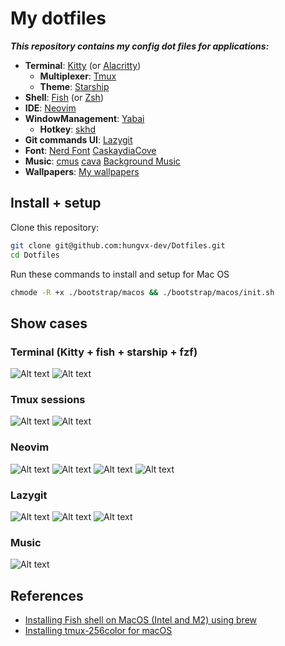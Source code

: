 # My dotfiles

**_This repository contains my config dot files for applications:_**

- **Terminal**: [Kitty](./kitty) (or [Alacritty](./alacritty))
  - **Multiplexer**: [Tmux](./tmux)
  - **Theme**: [Starship](./starship)
- **Shell**: [Fish](./fish) (or [Zsh](./zsh))
- **IDE**: [Neovim](./neovim)
- **WindowManagement**: [Yabai](./yabai)
  - **Hotkey**: [skhd](./skhd)
- **Git commands UI**: [Lazygit](./lazygit)
- **Font**: [Nerd Font](https://github.com/ryanoasis/nerd-fonts) [CaskaydiaCove](https://github.com/ryanoasis/nerd-fonts/tree/master/patched-fonts/CascadiaCode)
- **Music**: [cmus](https://github.com/cmus/cmus) [cava](./cava) [Background Music](https://github.com/kyleneideck/BackgroundMusic)
- **Wallpapers**: [My wallpapers](./wallpapers)

## Install + setup

Clone this repository:

```bash
git clone git@github.com:hungvx-dev/Dotfiles.git
cd Dotfiles
```

Run these commands to install and setup for Mac OS

```bash
chmode -R +x ./bootstrap/macos && ./bootstrap/macos/init.sh
```

## Show cases

### Terminal (Kitty + fish + starship + fzf)

![Alt text](./images/terminal.png "Title")
![Alt text](./images/terminal-1.png "Title")

### Tmux sessions

![Alt text](./images/tmux.png "Title")
![Alt text](./images/tmux-2.png "Title")

### Neovim

![Alt text](./images/neovim.png "Title")
![Alt text](./images/nvim-info.png "Title")
![Alt text](./images/nvim-diagnotics.png "Title")
![Alt text](./images/nvim-autocomplete.png "Title")

### Lazygit

![Alt text](./images/lazygit.png "Title")
![Alt text](./images/lazygit-1.png "Title")
![Alt text](./images/git-log.png "Title")

### Music

![Alt text](./images/cmus.png "Title")

## References

- [Installing Fish shell on MacOS (Intel and M2) using brew](https://gist.github.com/gagarine/cf3f65f9be6aa0e105b184376f765262)
- [Installing tmux-256color for macOS](https://gist.github.com/bbqtd/a4ac060d6f6b9ea6fe3aabe735aa9d95)
